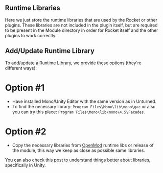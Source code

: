## Runtime Libraries

Here we just store the runtime libraries that are used by the Rocket or other plugins. These libraries are not included in the plugin itself, but are required to be present in the Module directory in order for Rocket itself and the other plugins to work correctly.

## Add/Update Runtime Library

To add/update a Runtime Library, we provide these options (they're different ways):

# Option #1
- Have installed Mono/Unity Editor with the same version as in Unturned.
- To find the necessary library: `Program Files\Mono\lib\mono\gac` or also you can try this place: `Program Files\Mono\lib\mono\4.5\Facades`.

# Option #2
- Copy the necessary libraries from [OpenMod](https://github.com/openmod/openmod) runtime libs or release of the module, this way we keep as close as possible same libraries.

You can also check this [post](https://sunnamed434.github.io/posts/assemblyresolve-and-mono/) to understand things better about libraries, specifically in Unity.